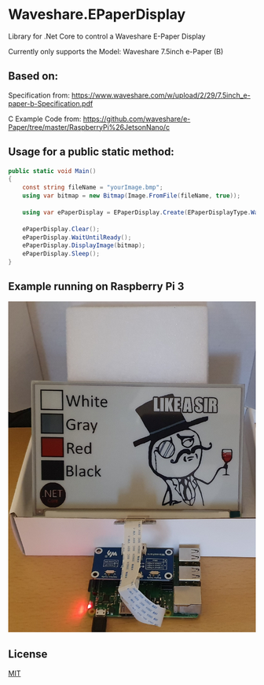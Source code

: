 # Waveshare.EPaperDisplay
Library for .Net Core to control a Waveshare E-Paper Display

Currently only supports the Model: Waveshare 7.5inch e-Paper (B)

## Based on:

Specification from:
https://www.waveshare.com/w/upload/2/29/7.5inch_e-paper-b-Specification.pdf

C Example Code from:
https://github.com/waveshare/e-Paper/tree/master/RaspberryPi%26JetsonNano/c

## Usage for a public static method:

```C#
public static void Main()
{
	const string fileName = "yourImage.bmp";
	using var bitmap = new Bitmap(Image.FromFile(fileName, true));

	using var ePaperDisplay = EPaperDisplay.Create(EPaperDisplayType.WaveShare7In5Bc);
  
	ePaperDisplay.Clear();
	ePaperDisplay.WaitUntilReady();
	ePaperDisplay.DisplayImage(bitmap);
	ePaperDisplay.Sleep();
}
```

## Example running on Raspberry Pi 3

![Screenshot](workingWithRaspberryPi.jpg)

## License
[MIT](LICENSE)
